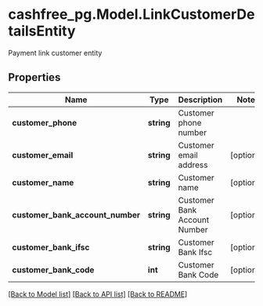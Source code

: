 # cashfree_pg.Model.LinkCustomerDetailsEntity
Payment link customer entity

## Properties

Name | Type | Description | Notes
------------ | ------------- | ------------- | -------------
**customer_phone** | **string** | Customer phone number | 
**customer_email** | **string** | Customer email address | [optional] 
**customer_name** | **string** | Customer name | [optional] 
**customer_bank_account_number** | **string** | Customer Bank Account Number | [optional] 
**customer_bank_ifsc** | **string** | Customer Bank Ifsc | [optional] 
**customer_bank_code** | **int** | Customer Bank Code | [optional] 

[[Back to Model list]](../README.md#documentation-for-models) [[Back to API list]](../README.md#documentation-for-api-endpoints) [[Back to README]](../README.md)

